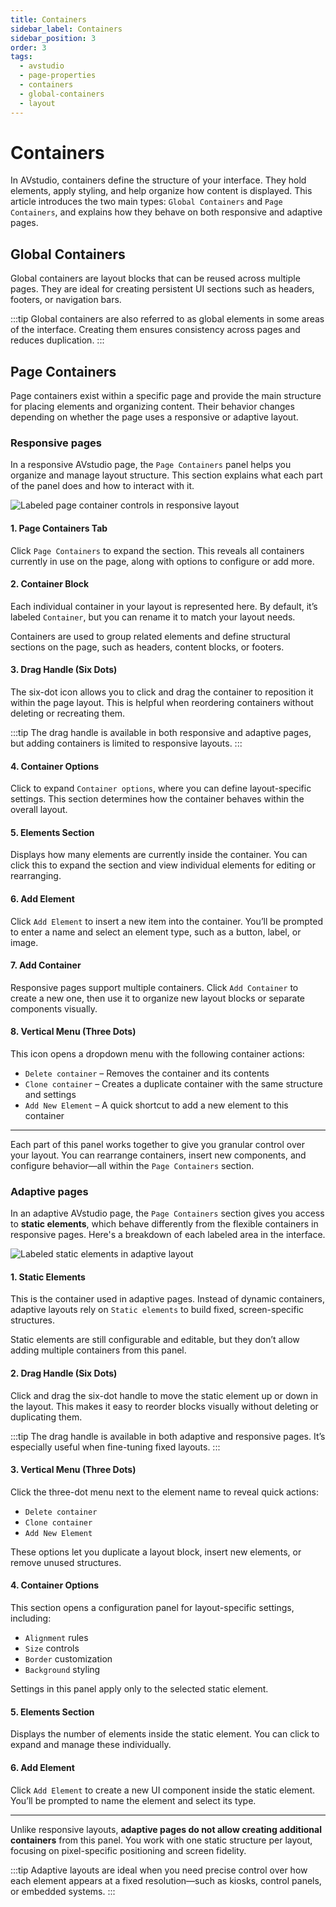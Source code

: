 ```yaml
---
title: Containers
sidebar_label: Containers
sidebar_position: 3
order: 3
tags:
  - avstudio
  - page-properties
  - containers
  - global-containers
  - layout
---
```


# Containers

In AVstudio, containers define the structure of your interface. They hold elements, apply styling, and help organize how content is displayed. This article introduces the two main types: `Global Containers` and `Page Containers`, and explains how they behave on both responsive and adaptive pages.

## Global Containers

Global containers are layout blocks that can be reused across multiple pages. They are ideal for creating persistent UI sections such as headers, footers, or navigation bars.

:::tip
Global containers are also referred to as global elements in some areas of the interface. Creating them ensures consistency across pages and reduces duplication.
:::

## Page Containers

Page containers exist within a specific page and provide the main structure for placing elements and organizing content. Their behavior changes depending on whether the page uses a responsive or adaptive layout.

### Responsive pages

In a responsive AVstudio page, the `Page Containers` panel helps you organize and manage layout structure. This section explains what each part of the panel does and how to interact with it.

![Labeled page container controls in responsive layout](./img/containers-responsive-page.png    )

#### 1. Page Containers Tab

Click `Page Containers` to expand the section. This reveals all containers currently in use on the page, along with options to configure or add more.

#### 2. Container Block

Each individual container in your layout is represented here. By default, it’s labeled `Container`, but you can rename it to match your layout needs.

Containers are used to group related elements and define structural sections on the page, such as headers, content blocks, or footers.

#### 3. Drag Handle (Six Dots)

The six-dot icon allows you to click and drag the container to reposition it within the page layout. This is helpful when reordering containers without deleting or recreating them.

:::tip
The drag handle is available in both responsive and adaptive pages, but adding containers is limited to responsive layouts.
:::

#### 4. Container Options

Click to expand `Container options`, where you can define layout-specific settings. This section determines how the container behaves within the overall layout.

#### 5. Elements Section

Displays how many elements are currently inside the container. You can click this to expand the section and view individual elements for editing or rearranging.

#### 6. Add Element

Click `Add Element` to insert a new item into the container. You’ll be prompted to enter a name and select an element type, such as a button, label, or image.

#### 7. Add Container

Responsive pages support multiple containers. Click `Add Container` to create a new one, then use it to organize new layout blocks or separate components visually.

#### 8. Vertical Menu (Three Dots)

This icon opens a dropdown menu with the following container actions:

- `Delete container` – Removes the container and its contents  
- `Clone container` – Creates a duplicate container with the same structure and settings  
- `Add New Element` – A quick shortcut to add a new element to this container

---

Each part of this panel works together to give you granular control over your layout. You can rearrange containers, insert new components, and configure behavior—all within the `Page Containers` section.

### Adaptive pages

In an adaptive AVstudio page, the `Page Containers` section gives you access to **static elements**, which behave differently from the flexible containers in responsive pages. Here's a breakdown of each labeled area in the interface.

![Labeled static elements in adaptive layout](./img/page-containers-adaptive.png)

#### 1. Static Elements

This is the container used in adaptive pages. Instead of dynamic containers, adaptive layouts rely on `Static elements` to build fixed, screen-specific structures.

Static elements are still configurable and editable, but they don’t allow adding multiple containers from this panel.

#### 2. Drag Handle (Six Dots)

Click and drag the six-dot handle to move the static element up or down in the layout. This makes it easy to reorder blocks visually without deleting or duplicating them.

:::tip
The drag handle is available in both adaptive and responsive pages. It’s especially useful when fine-tuning fixed layouts.
:::

#### 3. Vertical Menu (Three Dots)

Click the three-dot menu next to the element name to reveal quick actions:

- `Delete container`
- `Clone container`
- `Add New Element`

These options let you duplicate a layout block, insert new elements, or remove unused structures.

#### 4. Container Options

This section opens a configuration panel for layout-specific settings, including:

- `Alignment` rules
- `Size` controls
- `Border` customization
- `Background` styling

Settings in this panel apply only to the selected static element.

#### 5. Elements Section

Displays the number of elements inside the static element. You can click to expand and manage these individually.

#### 6. Add Element

Click `Add Element` to create a new UI component inside the static element. You’ll be prompted to name the element and select its type.

---

Unlike responsive layouts, **adaptive pages do not allow creating additional containers** from this panel. You work with one static structure per layout, focusing on pixel-specific positioning and screen fidelity.

:::tip
Adaptive layouts are ideal when you need precise control over how each element appears at a fixed resolution—such as kiosks, control panels, or embedded systems.
:::

